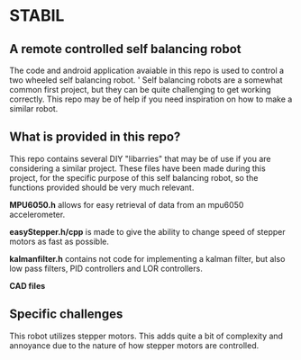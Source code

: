 # STABIL
## A remote controlled self balancing robot 

The code and android application avaiable in this repo is used to control a two wheeled self balancing robot. '
Self balancing robots are a somewhat common first project, but they can be quite challenging to get working correctly.
This repo may be of help if you need inspiration on how to make a similar robot. 

## What is provided in this repo?
This repo contains several DIY "libarries" that may be of use if you are considering a similar project. These files have been
made during this project, for the specific purpose of this self balancing robot, so the functions provided should be very much relevant.

**MPU6050.h** allows for easy retrieval of data from an mpu6050 accelerometer. 

**easyStepper.h/cpp** is made to give the ability to change speed of stepper motors as fast as possible.

**kalmanfilter.h** contains not code for implementing a kalman filter, but also low pass filters, PID controllers and LOR controllers. 

**CAD files**
  
## Specific challenges
This robot utilizes stepper motors. This adds quite a bit of complexity and annoyance due to the nature of how stepper motors are controlled.

